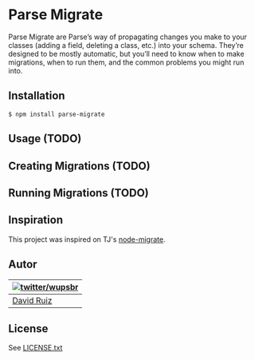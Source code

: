 # Parse Migrate

  Parse Migrate are Parse’s way of propagating changes you make to your classes (adding a field, deleting a class, etc.) into your schema. They’re designed to be mostly automatic, but you’ll need to know when to make migrations, when to run them, and the common problems you might run into.

## Installation

    $ npm install parse-migrate

## Usage (TODO)

## Creating Migrations (TODO)

## Running Migrations (TODO)

## Inspiration

This project was inspired on TJ's [node-migrate](https://github.com/visionmedia/node-migrate).

## Autor

| [![twitter/wupsbr](http://gravatar.com/avatar/eaf5e358bb660734d5d77cfd2c3d80e1?s=80)](http://twitter.com/wupsbr "Follow @wupsbr on Twitter") |
|---|
| [David Ruiz](http://www.concore.io) |

## License

See [LICENSE.txt](https://github.com/concoreio/parse-migrate/blob/master/LICENSE.txt)